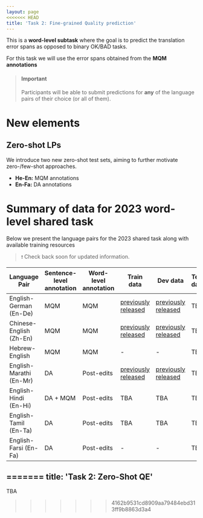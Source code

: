 ```yaml
---
layout: page
<<<<<<< HEAD
title: 'Task 2: Fine-grained Quality prediction'
---
```


 This is a **word-level subtask** where the goal is to predict the translation error spans as opposed to binary OK/BAD tasks. 

 For this task we will use the error spans obtained from the **MQM annotations**

 
> #### **Important**
> Participants will be able to submit predictions for **any** of the language pairs of their choice (or all of them). 

# New elements

## Zero-shot LPs
We introduce two new zero-shot test sets, aiming to further motivate zero-/few-shot approaches.
- **He-En:**  MQM annotations 
- **En-Fa:**  DA annotations 

# Summary of data for 2023 word-level shared task

Below we present the language pairs for the 2023 shared task along with available training resources

> ``❗`` Check back soon for updated information.

| Language Pair | Sentence-level annotation| Word-level annotation | Train data  | Dev data | Test data  |
|--------------------------|----------------------|-----------------------|---------------------------|-------------------|--------------------|
| English-German (En-De)   | MQM                  |  MQM            | [previously released](https://github.com/WMT-QE-Task/wmt-qe-2022-data) | [previously released](https://github.com/WMT-QE-Task/wmt-qe-2022-data/tree/main/test_data-gold_labels/task1_mqm/en-de)            | TBA               |
| Chinese-English (Zh-En)  | MQM                  |  MQM            | [previously released](https://github.com/WMT-QE-Task/wmt-qe-2022-data) | [previously released](https://github.com/WMT-QE-Task/wmt-qe-2022-data/tree/main/test_data-gold_labels/task1_mqm/zh-en)               | TBA               |
| Hebrew-English           | MQM                  |  MQM            | - | -               | TBA               |
| English-Marathi (En-Mr)  | DA                   | Post-edits  | [previously released](https://github.com/WMT-QE-Task/wmt-qe-2022-data) | [previously released](https://github.com/WMT-QE-Task/wmt-qe-2022-data/tree/main/test_data-gold_labels/task1_da/en-mr)               | TBA               |
| English-Hindi (En-Hi)  | DA + MQM               | Post-edits  | TBA | TBA               | TBA               |
| English-Tamil (En-Ta)  | DA                   | Post-edits  | TBA | TBA               | TBA               |
| English-Farsi (En-Fa)  | DA                   |  Post-edits  | - | -               | TBA               | 
=======
title: 'Task 2: Zero-Shot QE'
---

TBA
>>>>>>> 4162b9531cd8909aa79484ebd313ff9b8863d3a4
